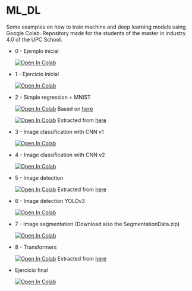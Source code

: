 # ML_DL

Some examples on how to train machine and deep learning models using Google Colab.
Repository made for the students of the master in industry 4.0 of the UPC School.

- 0 - Ejemplo inicial

    [![Open In Colab](https://colab.research.google.com/assets/colab-badge.svg)](https://colab.research.google.com/github/arodriguez99/ML_DL/blob/master/InitialExample.ipynb)

- 1 - Ejercicio inicial

    [![Open In Colab](https://colab.research.google.com/assets/colab-badge.svg)](https://colab.research.google.com/github/arodriguez99/ML_DL/blob/master/EjercicioInicial.ipynb)

- 2 - Simple regression + MNIST

    [![Open In Colab](https://colab.research.google.com/assets/colab-badge.svg)](https://colab.research.google.com/github/arodriguez99/ML_DL/blob/master/SimpleRegression.ipynb) Based on [here](https://github.com/bonastreyair/deep_learning_examples/blob/master/1%20-%20Deep%20Learning%20-%20Regressor.ipynb) 

    [![Open In Colab](https://colab.research.google.com/assets/colab-badge.svg)](https://colab.research.google.com/github/arodriguez99/ML_DL/blob/master/FashionMNIST.ipynb) Extracted from [here](https://github.com/bonastreyair/deep_learning_examples/blob/master/2%20-%20Deep%20Learning%20-%20Neural%20Network%20-%20Classifier%20(Fashion%20MNIST).ipynb)

- 3 - Image classification with CNN v1

    [![Open In Colab](https://colab.research.google.com/assets/colab-badge.svg)](https://colab.research.google.com/github/arodriguez99/ML_DL/blob/master/ImageClassificationCNN.ipynb)

- 4 - Image classification with CNN v2

    [![Open In Colab](https://colab.research.google.com/assets/colab-badge.svg)](https://colab.research.google.com/github/arodriguez99/ML_DL/blob/master/ImageClassificationCNN2.ipynb)

- 5 - Image detection

    [![Open In Colab](https://colab.research.google.com/assets/colab-badge.svg)](https://colab.research.google.com/github/bonastreyair/deep_learning_examples/blob/master/4%20-%20Deep%20Learning%20-%20Object%20Detection.ipynb) Extracted from [here](https://github.com/bonastreyair/deep_learning_examples/blob/master/4%20-%20Deep%20Learning%20-%20Object%20Detection.ipynb)

- 6 - Image detection YOLOv3

    [![Open In Colab](https://colab.research.google.com/assets/colab-badge.svg)](https://colab.research.google.com/github/arodriguez99/ML_DL/blob/master/ImageDetection.ipynb)

- 7 - Image segmentation (Download also the SegmentationData.zip)

    [![Open In Colab](https://colab.research.google.com/assets/colab-badge.svg)](https://colab.research.google.com/github/arodriguez99/ML_DL/blob/master/ImageSegmentation.ipynb)

- 8 - Transformers

    [![Open In Colab](https://colab.research.google.com/assets/colab-badge.svg)](https://colab.research.google.com/github/EjbejaranosAI/AI_trends_2023/blob/main/Transformers_can_do_anything.ipynb) Extracted from [here](https://github.com/EjbejaranosAI/AI_trends_2023/blob/main/Transformers_can_do_anything.ipynb)

- Ejercicio final

    [![Open In Colab](https://colab.research.google.com/assets/colab-badge.svg)](https://colab.research.google.com/github/arodriguez99/ML_DL/blob/master/EjercicioFinal.ipynb)
